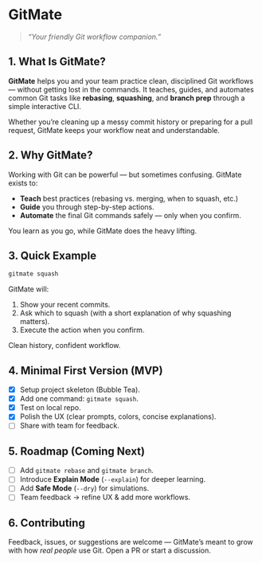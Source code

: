 # **GitMate**

> *“Your friendly Git workflow companion.”*

## **1. What Is GitMate?**

**GitMate** helps you and your team practice clean, disciplined Git workflows — without getting lost in the commands.
It teaches, guides, and automates common Git tasks like **rebasing**, **squashing**, and **branch prep** through a simple interactive CLI.

Whether you’re cleaning up a messy commit history or preparing for a pull request, GitMate keeps your workflow neat and understandable.

## **2. Why GitMate?**

Working with Git can be powerful — but sometimes confusing. GitMate exists to:

* **Teach** best practices (rebasing vs. merging, when to squash, etc.)
* **Guide** you through step-by-step actions.
* **Automate** the final Git commands safely — only when you confirm.

You learn as you go, while GitMate does the heavy lifting.

## **3. Quick Example**

```bash
gitmate squash
```

GitMate will:

1. Show your recent commits.
2. Ask which to squash (with a short explanation of why squashing matters).
3. Execute the action when you confirm.

Clean history, confident workflow.

## **4. Minimal First Version (MVP)**

* [x] Setup project skeleton (Bubble Tea).
* [x] Add one command: `gitmate squash`.
* [x] Test on local repo.
* [x] Polish the UX (clear prompts, colors, concise explanations).
* [ ] Share with team for feedback.

## **5. Roadmap (Coming Next)**

* [ ] Add `gitmate rebase` and `gitmate branch`.
* [ ] Introduce **Explain Mode** (`--explain`) for deeper learning.
* [ ] Add **Safe Mode** (`--dry`) for simulations.
* [ ] Team feedback → refine UX & add more workflows.

## **6. Contributing**

Feedback, issues, or suggestions are welcome — GitMate’s meant to grow with how *real people* use Git.
Open a PR or start a discussion.
